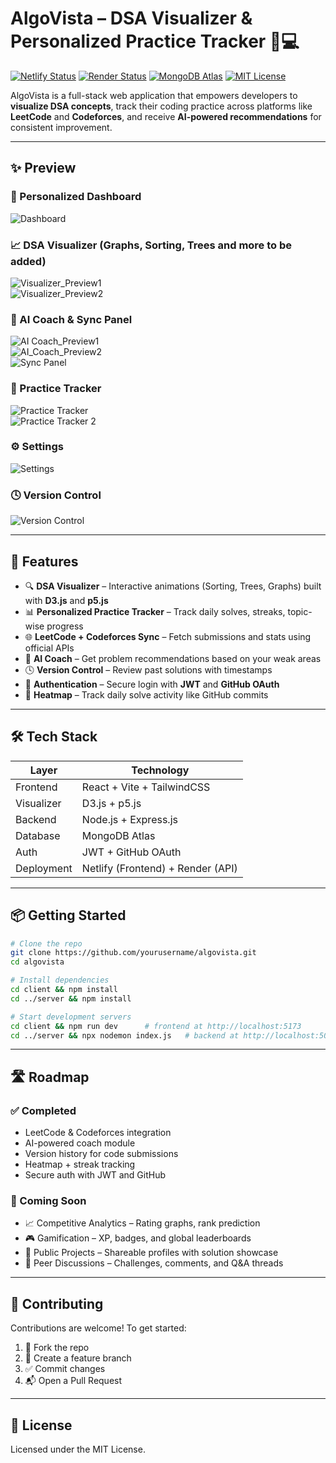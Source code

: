 

# AlgoVista – DSA Visualizer & Personalized Practice Tracker 🧠💻

[![Netlify Status](https://img.shields.io/badge/frontend-Netlify-brightgreen)](https://netlify.com)
[![Render Status](https://img.shields.io/badge/backend-Render-blue)](https://render.com)
[![MongoDB Atlas](https://img.shields.io/badge/database-MongoDB%20Atlas-green)](https://www.mongodb.com/atlas)
[![MIT License](https://img.shields.io/badge/license-MIT-lightgrey)](#license)

AlgoVista is a full-stack web application that empowers developers to **visualize DSA concepts**, track their coding practice across platforms like **LeetCode** and **Codeforces**, and receive **AI-powered recommendations** for consistent improvement.

---


## ✨ Preview

### 🧠 Personalized Dashboard
![Dashboard](https://github.com/user-attachments/assets/8a21c022-80aa-40c5-b472-0364727f5b4e)

### 📈 DSA Visualizer (Graphs, Sorting, Trees and more to be added)
![Visualizer_Preview1](https://github.com/user-attachments/assets/e74b96ba-50a9-40c8-9125-1ac84823bed6)  
![Visualizer_Preview2](https://github.com/user-attachments/assets/85079816-06f8-4e51-9336-151765a8e3be)

### 🤖 AI Coach & Sync Panel
![AI Coach_Preview1](https://github.com/user-attachments/assets/61e0af52-c853-4329-8bfb-cb56cc6869d1)  
![AI_Coach_Preview2](https://github.com/user-attachments/assets/e636073a-e640-4f67-9fe6-2b7593dfe174)  
![Sync Panel](https://github.com/user-attachments/assets/4fc54b08-634b-4e2d-b37a-cd84a978377b)

### 🧮 Practice Tracker
![Practice Tracker](https://github.com/user-attachments/assets/d02a0a1d-c3bc-4378-a65b-b17729238bdb)  
![Practice Tracker 2](https://github.com/user-attachments/assets/6e65342f-083f-4655-aeaa-c1cc5111bc55)

### ⚙️ Settings
![Settings](https://github.com/user-attachments/assets/2c45226c-01fa-4a07-837e-8d2c37aa6e65)

### 🕓 Version Control
![Version Control](https://github.com/user-attachments/assets/f6d0130e-e40b-43ff-9c98-e398bda3aeaa)

---


## 🚀 Features

- 🔍 **DSA Visualizer** – Interactive animations (Sorting, Trees, Graphs) built with **D3.js** and **p5.js**
- 📊 **Personalized Practice Tracker** – Track daily solves, streaks, topic-wise progress
- 🌐 **LeetCode + Codeforces Sync** – Fetch submissions and stats using official APIs
- 🧠 **AI Coach** – Get problem recommendations based on your weak areas
- 🕓 **Version Control** – Review past solutions with timestamps
- 🔐 **Authentication** – Secure login with **JWT** and **GitHub OAuth**
- 📅 **Heatmap** – Track daily solve activity like GitHub commits

---

## 🛠️ Tech Stack

| Layer       | Technology                        |
|-------------|------------------------------------|
| Frontend    | React + Vite + TailwindCSS         |
| Visualizer  | D3.js + p5.js                      |
| Backend     | Node.js + Express.js               |
| Database    | MongoDB Atlas                      |
| Auth        | JWT + GitHub OAuth                 |
| Deployment  | Netlify (Frontend) + Render (API)  |

---

## 📦 Getting Started

```bash
# Clone the repo
git clone https://github.com/yourusername/algovista.git
cd algovista

# Install dependencies
cd client && npm install
cd ../server && npm install

# Start development servers
cd client && npm run dev      # frontend at http://localhost:5173
cd ../server && npx nodemon index.js   # backend at http://localhost:5000
```

---

## 🛣️ Roadmap

### ✅ Completed
- LeetCode & Codeforces integration
- AI-powered coach module
- Version history for code submissions
- Heatmap + streak tracking
- Secure auth with JWT and GitHub

### 🚧 Coming Soon
- 📈 Competitive Analytics – Rating graphs, rank prediction
- 🎮 Gamification – XP, badges, and global leaderboards
- 📂 Public Projects – Shareable profiles with solution showcase
- 💬 Peer Discussions – Challenges, comments, and Q&A threads

---

## 🤝 Contributing

Contributions are welcome! To get started:

1. 🍴 Fork the repo
2. 🔧 Create a feature branch
3. ✅ Commit changes
4. 📬 Open a Pull Request

---

## 📄 License

Licensed under the MIT License.
